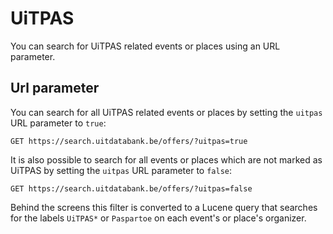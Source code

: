 ---
---

# UiTPAS

You can search for UiTPAS related events or places using an URL parameter.

## Url parameter

You can search for all UiTPAS related events or places by setting the `uitpas` URL parameter to `true`:

```
GET https://search.uitdatabank.be/offers/?uitpas=true
```

It is also possible to search for all events or places which are not marked as UiTPAS by setting the `uitpas` URL parameter to `false`:

```
GET https://search.uitdatabank.be/offers/?uitpas=false
```

Behind the screens this filter is converted to a Lucene query that searches for the labels `UiTPAS*` or `Paspartoe` on each event's or place's organizer.
